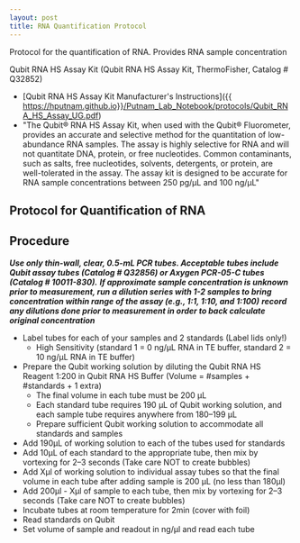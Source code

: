 ```yaml
---
layout: post
title: RNA Quantification Protocol
---
```


Protocol for the quantification of RNA.
Provides RNA sample concentration

Qubit RNA HS Assay Kit (Qubit RNA HS Assay Kit, ThermoFisher, Catalog # Q32852)
* [Qubit RNA HS Assay Kit Manufacturer's Instructions]({{ https://hputnam.github.io}}/Putnam_Lab_Notebook/protocols/Qubit_RNA_HS_Assay_UG.pdf)
* "The Qubit® RNA HS Assay Kit, when used with the Qubit® Fluorometer, provides an accurate and selective method for the quantitation of low-abundance RNA samples. The assay is highly selective for RNA and will not quantitate DNA, protein, or free nucleotides. Common contaminants, such as salts, free nucleotides, solvents, detergents, or protein, are well-tolerated in the assay. The assay kit is designed to be accurate for RNA sample concentrations between 250 pg/µL and 100 ng/µL"


## Protocol for Quantification of RNA
 
## Procedure
**_Use only thin-wall, clear, 0.5-mL PCR tubes. Acceptable tubes include Qubit assay tubes (Catalog # Q32856) or Axygen PCR-05-C tubes (Catalog # 10011-830)._**
**_If approximate sample concentration is unknown prior to measurement, run a dilution series with 1-2 samples to bring concentration within range of the assay (e.g., 1:1, 1:10, and 1:100)_**
**_record any dilutions done prior to measurement in order to back calculate original concentration_**

* Label tubes for each of your samples and 2 standards (Label lids only!)
  * High Sensitivity (standard 1 = 0 ng/μL RNA in TE buffer, standard 2 = 10 ng/μL RNA in TE buffer)  
* Prepare the Qubit working solution by diluting the Qubit RNA HS Reagent 1:200 in Qubit RNA HS Buffer (Volume = #samples + #standards + 1 extra)
  * The final volume in each tube must be 200 μL
  * Each standard tube requires 190 μL of Qubit working solution, and each sample tube requires anywhere from 180–199 μL
  * Prepare sufficient Qubit working solution to accommodate all standards and samples
* Add 190μL of working solution to each of the tubes used for standards
* Add 10μL of each standard to the appropriate tube, then mix by vortexing for 2–3 seconds (Take care NOT to create bubbles)
* Add Xµl of working solution to individual assay tubes so that the final volume in each tube after adding sample is 200 μL (no less than 180µl)
* Add 200µl - Xµl of sample to each tube, then mix by vortexing for 2–3 seconds (Take care NOT to create bubbles)
* Incubate tubes at room temperature for 2min (cover with foil)
* Read standards on Qubit
* Set volume of sample and readout in ng/µl and read each tube